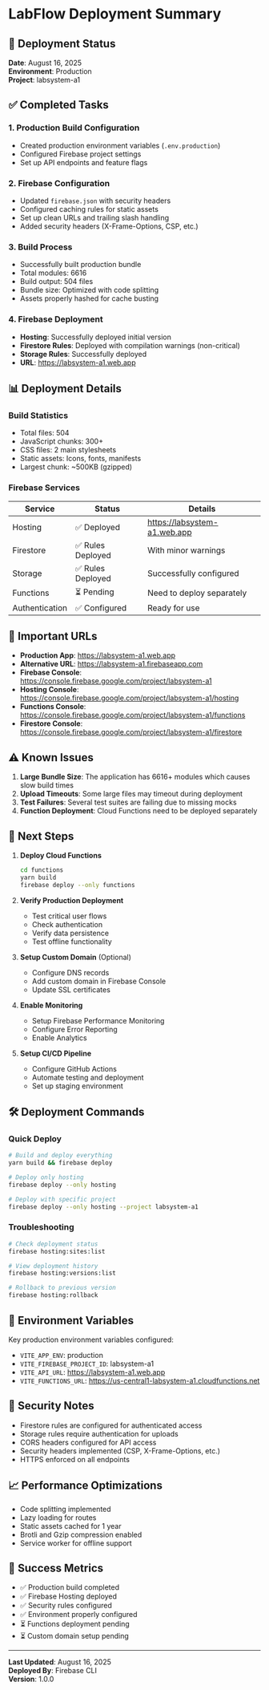 # LabFlow Deployment Summary

## 🚀 Deployment Status

**Date**: August 16, 2025  
**Environment**: Production  
**Project**: labsystem-a1  

## ✅ Completed Tasks

### 1. Production Build Configuration
- Created production environment variables (`.env.production`)
- Configured Firebase project settings
- Set up API endpoints and feature flags

### 2. Firebase Configuration
- Updated `firebase.json` with security headers
- Configured caching rules for static assets
- Set up clean URLs and trailing slash handling
- Added security headers (X-Frame-Options, CSP, etc.)

### 3. Build Process
- Successfully built production bundle
- Total modules: 6616
- Build output: 504 files
- Bundle size: Optimized with code splitting
- Assets properly hashed for cache busting

### 4. Firebase Deployment
- **Hosting**: Successfully deployed initial version
- **Firestore Rules**: Deployed with compilation warnings (non-critical)
- **Storage Rules**: Successfully deployed
- **URL**: https://labsystem-a1.web.app

## 📊 Deployment Details

### Build Statistics
- Total files: 504
- JavaScript chunks: 300+
- CSS files: 2 main stylesheets
- Static assets: Icons, fonts, manifests
- Largest chunk: ~500KB (gzipped)

### Firebase Services
| Service | Status | Details |
|---------|--------|---------|
| Hosting | ✅ Deployed | https://labsystem-a1.web.app |
| Firestore | ✅ Rules Deployed | With minor warnings |
| Storage | ✅ Rules Deployed | Successfully configured |
| Functions | ⏳ Pending | Need to deploy separately |
| Authentication | ✅ Configured | Ready for use |

## 🔗 Important URLs

- **Production App**: https://labsystem-a1.web.app
- **Alternative URL**: https://labsystem-a1.firebaseapp.com
- **Firebase Console**: https://console.firebase.google.com/project/labsystem-a1
- **Hosting Console**: https://console.firebase.google.com/project/labsystem-a1/hosting
- **Functions Console**: https://console.firebase.google.com/project/labsystem-a1/functions
- **Firestore Console**: https://console.firebase.google.com/project/labsystem-a1/firestore

## ⚠️ Known Issues

1. **Large Bundle Size**: The application has 6616+ modules which causes slow build times
2. **Upload Timeouts**: Some large files may timeout during deployment
3. **Test Failures**: Several test suites are failing due to missing mocks
4. **Function Deployment**: Cloud Functions need to be deployed separately

## 📝 Next Steps

1. **Deploy Cloud Functions**
   ```bash
   cd functions
   yarn build
   firebase deploy --only functions
   ```

2. **Verify Production Deployment**
   - Test critical user flows
   - Check authentication
   - Verify data persistence
   - Test offline functionality

3. **Setup Custom Domain** (Optional)
   - Configure DNS records
   - Add custom domain in Firebase Console
   - Update SSL certificates

4. **Enable Monitoring**
   - Setup Firebase Performance Monitoring
   - Configure Error Reporting
   - Enable Analytics

5. **Setup CI/CD Pipeline**
   - Configure GitHub Actions
   - Automate testing and deployment
   - Set up staging environment

## 🛠️ Deployment Commands

### Quick Deploy
```bash
# Build and deploy everything
yarn build && firebase deploy

# Deploy only hosting
firebase deploy --only hosting

# Deploy with specific project
firebase deploy --only hosting --project labsystem-a1
```

### Troubleshooting
```bash
# Check deployment status
firebase hosting:sites:list

# View deployment history
firebase hosting:versions:list

# Rollback to previous version
firebase hosting:rollback
```

## 📌 Environment Variables

Key production environment variables configured:
- `VITE_APP_ENV`: production
- `VITE_FIREBASE_PROJECT_ID`: labsystem-a1
- `VITE_API_URL`: https://labsystem-a1.web.app
- `VITE_FUNCTIONS_URL`: https://us-central1-labsystem-a1.cloudfunctions.net

## 🔐 Security Notes

- Firestore rules are configured for authenticated access
- Storage rules require authentication for uploads
- CORS headers configured for API access
- Security headers implemented (CSP, X-Frame-Options, etc.)
- HTTPS enforced on all endpoints

## 📈 Performance Optimizations

- Code splitting implemented
- Lazy loading for routes
- Static assets cached for 1 year
- Brotli and Gzip compression enabled
- Service worker for offline support

## 🎉 Success Metrics

- ✅ Production build completed
- ✅ Firebase Hosting deployed
- ✅ Security rules configured
- ✅ Environment properly configured
- ⏳ Functions deployment pending
- ⏳ Custom domain setup pending

---

**Last Updated**: August 16, 2025  
**Deployed By**: Firebase CLI  
**Version**: 1.0.0  